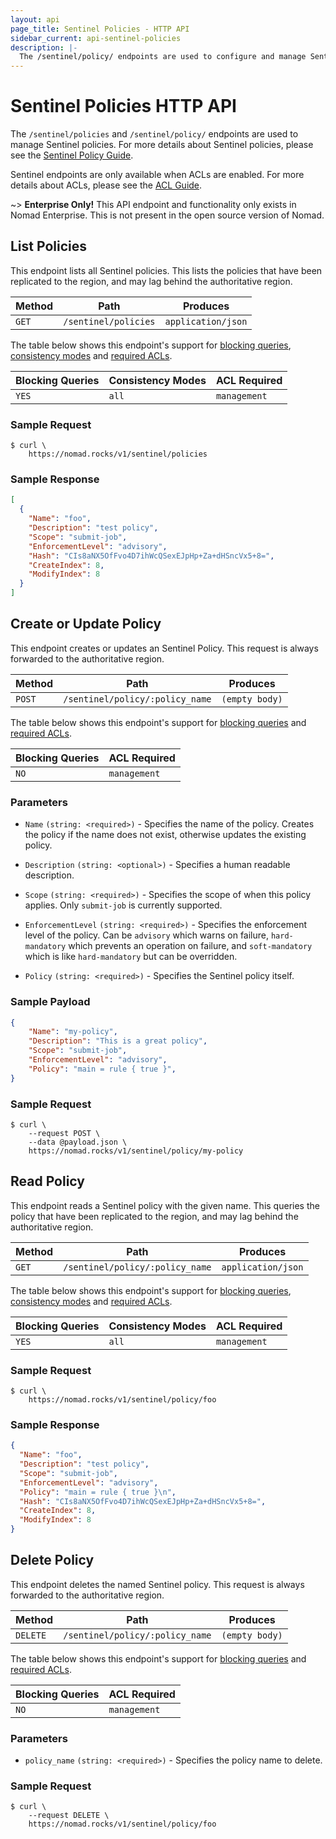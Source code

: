 ```yaml
---
layout: api
page_title: Sentinel Policies - HTTP API
sidebar_current: api-sentinel-policies
description: |-
  The /sentinel/policy/ endpoints are used to configure and manage Sentinel policies.
---
```


# Sentinel Policies HTTP API

The `/sentinel/policies` and `/sentinel/policy/` endpoints are used to manage Sentinel policies.
For more details about Sentinel policies, please see the [Sentinel Policy Guide](/guides/sentinel-policy.html).

Sentinel endpoints are only available when ACLs are enabled. For more details about ACLs, please see the [ACL Guide](/guides/acl.html).

~> **Enterprise Only!** This API endpoint and functionality only exists in
Nomad Enterprise. This is not present in the open source version of Nomad.

## List Policies

This endpoint lists all Sentinel policies. This lists the policies that have been replicated
to the region, and may lag behind the authoritative region.

| Method | Path                         | Produces                   |
| ------ | ---------------------------- | -------------------------- |
| `GET`  | `/sentinel/policies`         | `application/json`         |

The table below shows this endpoint's support for
[blocking queries](/api/index.html#blocking-queries), [consistency modes](/api/index.html#consistency-modes) and
[required ACLs](/api/index.html#acls).

| Blocking Queries | Consistency Modes | ACL Required |
| ---------------- | ----------------- | ------------ |
| `YES`            | `all`             | `management` |


### Sample Request

```text
$ curl \
    https://nomad.rocks/v1/sentinel/policies
```

### Sample Response

```json
[
  {
    "Name": "foo",
    "Description": "test policy",
    "Scope": "submit-job",
    "EnforcementLevel": "advisory",
    "Hash": "CIs8aNX5OfFvo4D7ihWcQSexEJpHp+Za+dHSncVx5+8=",
    "CreateIndex": 8,
    "ModifyIndex": 8
  }
]
```

## Create or Update Policy

This endpoint creates or updates an Sentinel Policy. This request is always forwarded to the
authoritative region.

| Method | Path                         | Produces                   |
| ------ | ---------------------------- | -------------------------- |
| `POST` | `/sentinel/policy/:policy_name`   | `(empty body)`             |

The table below shows this endpoint's support for
[blocking queries](/api/index.html#blocking-queries) and
[required ACLs](/api/index.html#acls).

| Blocking Queries | ACL Required       |
| ---------------- | ------------------ |
| `NO`             | `management`       |

### Parameters

- `Name` `(string: <required>)` - Specifies the name of the policy.
  Creates the policy if the name does not exist, otherwise updates the existing policy.

- `Description` `(string: <optional>)` - Specifies a human readable description.

- `Scope` `(string: <required>)` - Specifies the scope of when this policy applies. Only `submit-job` is currently supported.

- `EnforcementLevel` `(string: <required>)` - Specifies the enforcement level of the policy. Can be `advisory` which warns on failure,
    `hard-mandatory` which prevents an operation on failure, and `soft-mandatory` which is like `hard-mandatory` but can be overridden.

- `Policy` `(string: <required>)` - Specifies the Sentinel policy itself.

### Sample Payload

```json
{
    "Name": "my-policy",
    "Description": "This is a great policy",
    "Scope": "submit-job",
    "EnforcementLevel": "advisory",
    "Policy": "main = rule { true }",
}
```

### Sample Request

```text
$ curl \
    --request POST \
    --data @payload.json \
    https://nomad.rocks/v1/sentinel/policy/my-policy
```

## Read Policy

This endpoint reads a Sentinel policy with the given name. This queries the policy that have been
replicated to the region, and may lag behind the authoritative region.


| Method | Path                         | Produces                   |
| ------ | ---------------------------- | -------------------------- |
| `GET` | `/sentinel/policy/:policy_name`   | `application/json`         |

The table below shows this endpoint's support for
[blocking queries](/api/index.html#blocking-queries), [consistency modes](/api/index.html#consistency-modes) and
[required ACLs](/api/index.html#acls).

| Blocking Queries | Consistency Modes | ACL Required |
| ---------------- | ----------------- | ------------ |
| `YES`            | `all`             | `management` |

### Sample Request

```text
$ curl \
    https://nomad.rocks/v1/sentinel/policy/foo
```

### Sample Response

```json
{
  "Name": "foo",
  "Description": "test policy",
  "Scope": "submit-job",
  "EnforcementLevel": "advisory",
  "Policy": "main = rule { true }\n",
  "Hash": "CIs8aNX5OfFvo4D7ihWcQSexEJpHp+Za+dHSncVx5+8=",
  "CreateIndex": 8,
  "ModifyIndex": 8
}
```

## Delete Policy

This endpoint deletes the named Sentinel policy. This request is always forwarded to the
authoritative region.

| Method   | Path                         | Produces                   |
| -------- | ---------------------------- | -------------------------- |
| `DELETE` | `/sentinel/policy/:policy_name`   | `(empty body)`             |

The table below shows this endpoint's support for
[blocking queries](/api/index.html#blocking-queries) and
[required ACLs](/api/index.html#acls).

| Blocking Queries | ACL Required  |
| ---------------- | ------------- |
| `NO`             | `management`  |

### Parameters

- `policy_name` `(string: <required>)` - Specifies the policy name to delete.

### Sample Request

```text
$ curl \
    --request DELETE \
    https://nomad.rocks/v1/sentinel/policy/foo
```

